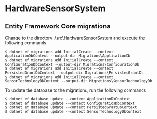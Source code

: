 # HardwareSensorSystem

## Entity Framework Core migrations

Change to the directory .\src\HardwareSensorSystem and execute the following commands
```
$ dotnet ef migrations add InitialCreate --context ApplicationDbContext --output-dir Migrations\ApplicationDb
$ dotnet ef migrations add InitialCreate --context ConfigurationDbContext --output-dir Migrations\ConfigurationDb
$ dotnet ef migrations add InitialCreate --context PersistedGrantDbContext --output-dir Migrations\PersistedGrantDb
$ dotnet ef migrations add InitialCreate --context SensorTechnologyDbContext --output-dir Migrations\SensorTechnologyDb
```

To update the database to the migrations, run the following commands
```
$ dotnet ef database update --context ApplicationDbContext
$ dotnet ef database update --context ConfigurationDbContext
$ dotnet ef database update --context PersistedGrantDbContext
$ dotnet ef database update --context SensorTechnologyDbContext
```
